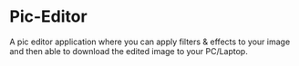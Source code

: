# Pic-Editor
A pic editor application where you can apply filters &amp; effects to your image and then able to download the edited image to your PC/Laptop.
